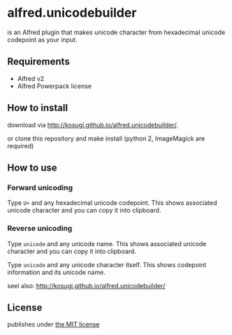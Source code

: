 # alfred.unicodebuilder

is an Alfred plugin that makes unicode character from hexadecimal unicode codepoint as your input.

## Requirements

* Alfred v2
* Alfred Powerpack license

## How to install

download via <http://kosugi.github.io/alfred.unicodebuilder/>.

or clone this repository and make install (python 2, ImageMagick are required)

## How to use

### Forward unicoding

Type `U+` and any hexadecimal unicode codepoint.
This shows associated unicode character and you can copy it into clipboard.

### Reverse unicoding

Type `unicode` and any unicode name.
This shows associated unicode character and you can copy it into clipboard.

Type `unicode` and any unicode character itself.
This shows codepoint information and its unicode name.

seel also: <http://kosugi.github.io/alfred.unicodebuilder/>

## License

publishes under [the MIT license](https://github.com/kosugi/alfred.unicodebuilder/blob/master/COPYING)
